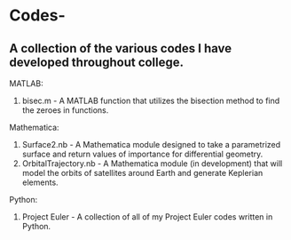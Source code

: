 # Codes-
A collection of the various codes I have developed throughout college.
----------------------------------------------------------------------

MATLAB:

1. bisec.m              -   A MATLAB function that utilizes the bisection method to find the
                            zeroes in functions. 

Mathematica:

1. Surface2.nb          -   A Mathematica module designed to take a parametrized surface and 
                            return values of importance for differential geometry.
2. OrbitalTrajectory.nb -   A Mathematica module (in development) that will model the orbits
                            of satellites around Earth and generate Keplerian elements.

Python:

1. Project Euler        -   A collection of all of my Project Euler codes written in Python. 

